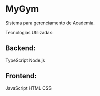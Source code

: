 # MyGym
Sistema para gerenciamento de Academia.

Tecnologias Utilizadas:

## Backend:
TypeScript
Node.js 

## Frontend:
JavaScript
HTML
CSS
